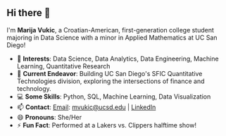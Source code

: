 ## Hi there 👋

I'm **Marija Vukic**, a Croatian-American, first-generation college student majoring in Data Science with a minor in Applied Mathematics at UC San Diego!

- 🔭 **Interests**: Data Science, Data Analytics, Data Engineering, Machine Learning, Quantitative Research
- 🌱 **Current Endeavor**: Building UC San Diego's SFIC Quantitative Technologies division, exploring the intersections of finance and technology.
- 💻 **Some Skills**: Python, SQL, Machine Learning, Data Visualization
- 📫 **Contact**: [Email](mailto:mvukic@ucsd.edu): mvukic@ucsd.edu | [LinkedIn](https://www.linkedin.com/in/marija-vukic/)
- 😄 **Pronouns**: She/Her
- ⚡ **Fun Fact**: Performed at a Lakers vs. Clippers halftime show!